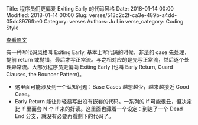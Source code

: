 Title: 程序员们更偏爱 Exiting Early 的代码风格
Date: 2018-01-14 00:00
Modified: 2018-01-14 00:00
Slug: verses/513c2c2f-ca3e-489b-a4dd-05dc8976fbe0
Category: verses
Authors: Ju Lin
verse_category: Coding Style

[查看原文](https://softwareengineering.stackexchange.com/questions/18454/should-i-return-from-a-function-early-or-use-an-if-statement)

有一种写代码风格叫 Exiting Early, 基本上写代码的时候，非法的 case 先处理，提前 return 或抛错，最后才写正常流。与之相对应的是先写正常流，然后逐个处理异常流。大部分程序员更偏向 Exiting Early (也叫 Early Return, Guard Clauses, the Bouncer Pattern)。

* 这里面可能涉及到一个认知问题：Base Cases 越想越少，越来越接近 Good Case。
* Early Return 能让你轻易写出没有嵌套的代码。一系列的 if 可能很丑，但决定比 if 里面套 N 个 if 来的好读。这里面也藏着一个设定：到达了一个 Dead End 分支，就没有必要再看剩下的代码了。
